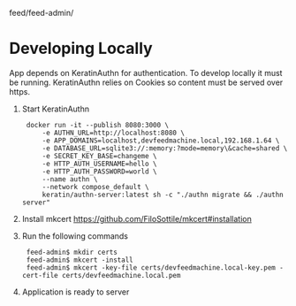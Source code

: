 feed/feed-admin/

# Developing Locally
App depends on KeratinAuthn for authentication. To develop locally it must be running. KeratinAuthn relies
on Cookies so content must be served over https.

1. Start KeratinAuthn

        docker run -it --publish 8080:3000 \
            -e AUTHN_URL=http://localhost:8080 \
            -e APP_DOMAINS=localhost,devfeedmachine.local,192.168.1.64 \
            -e DATABASE_URL=sqlite3://:memory:?mode=memory\&cache=shared \
            -e SECRET_KEY_BASE=changeme \
            -e HTTP_AUTH_USERNAME=hello \
            -e HTTP_AUTH_PASSWORD=world \
            --name authn \
            --network compose_default \
            keratin/authn-server:latest sh -c "./authn migrate && ./authn server"

2. Install mkcert https://github.com/FiloSottile/mkcert#installation 
3. Run the following commands

        feed-admin$ mkdir certs
        feed-admin$ mkcert -install
        feed-admin$ mkcert -key-file certs/devfeedmachine.local-key.pem -cert-file certs/devfeedmachine.local.pem

4. Application is ready to server

